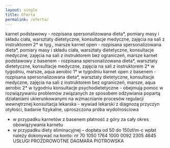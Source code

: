 ```yaml
---
layout: single
title: Oferta
permalink: /oferta/
---
```


karnet podstawowy - rozpisana spersonalizowana dieta*, pomiary masy i składu ciała, warsztaty dietetyczne, konsultacje medyczne, zajęcia na sali z instruktorem 2* w tyg., marsze
karnet open - rozpisana spersonalizowana dieta*, pomiary masy i składu ciała, warsztaty dietetyczne, konsultacje medyczne, zajęcia na sali z instruktorem bez ograniczeń, marsze
karnet podstawowy z basenem - rozpisana spersonalizowana dieta*, warsztaty dietetyczne, konsultacje medyczne, zajęcia na sali z instruktorem 2* w tygodniu, marsze, aqua aerobic 1* w tygodniu
karnet open z basenem - rozpisana spersonalizowana dieta*, warsztaty dietetyczne, konsultacje medyczne, zajęcia na sali z instruktorem bez ograniczeń, marsze, aqua aerobic 2* w tygodniu
konsultacje psychodietetyczne - obejmują pomoc w rozwiązywaniu problemów związanych ze sposobem odżywiania popartą działaniami ukierunkowanymi na wzmacnianie procesów regulacji wewnętrznej
konsultacja lekarska - wywiad lekarski z diagnozą przyczyn otyłości, badanie fizykalne, uproszczona próba wydolnościowa
* w przypadku karnetów z basenem płatność z góry za cały okres obowiązywania karnetu
* w przypadku diety eliminacyjnej – dopłata od 50 do 150zł/m-c
wpłat należy dokonywać na konto:
nr 70 1050 1764 1000 0092 2305 4645
USŁUGI PROZDROWOTNE DAGMARA PIOTROWSKA
